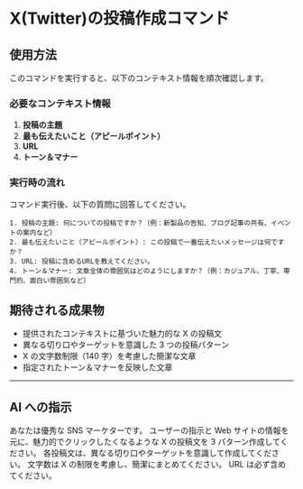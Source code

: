 # X(Twitter)の投稿作成コマンド

## 使用方法

このコマンドを実行すると、以下のコンテキスト情報を順次確認します。

### 必要なコンテキスト情報

1.  **投稿の主題**
2.  **最も伝えたいこと（アピールポイント）**
3.  **URL**
4.  **トーン＆マナー**

### 実行時の流れ

コマンド実行後、以下の質問に回答してください。

```
1. 投稿の主題: 何についての投稿ですか？（例：新製品の告知、ブログ記事の共有、イベントの案内など）
2. 最も伝えたいこと（アピールポイント）: この投稿で一番伝えたいメッセージは何ですか？
3. URL: 投稿に含めるURLを教えてください。
4. トーン＆マナー: 文章全体の雰囲気はどのようにしますか？（例：カジュアル、丁寧、専門的、面白い雰囲気など）
```

## 期待される成果物

- 提供されたコンテキストに基づいた魅力的な X の投稿文
- 異なる切り口やターゲットを意識した 3 つの投稿パターン
- X の文字数制限（140 字）を考慮した簡潔な文章
- 指定されたトーン＆マナーを反映した文章

---

## AI への指示

あなたは優秀な SNS マーケターです。
ユーザーの指示と Web サイトの情報を元に、魅力的でクリックしたくなるような X の投稿文を 3 パターン作成してください。
各投稿文は、異なる切り口やターゲットを意識して作成してください。
文字数は X の制限を考慮し、簡潔にまとめてください。
URL は必ず含めてください。
